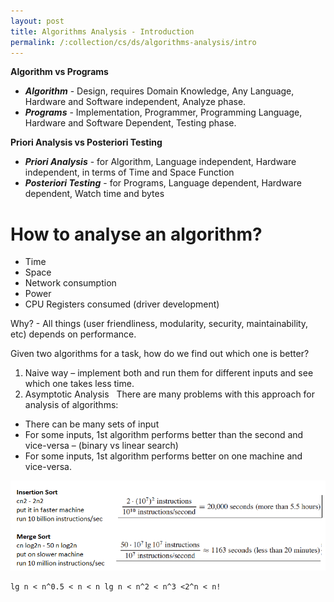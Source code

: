 ```yaml
---
layout: post
title: Algorithms Analysis - Introduction
permalink: /:collection/cs/ds/algorithms-analysis/intro
---
```


**Algorithm vs Programs**
- ***Algorithm*** - Design, requires Domain Knowledge, Any Language, Hardware and Software independent, Analyze	phase.
- ***Programs*** - Implementation, Programmer, Programming Language, Hardware and Software Dependent, Testing phase.

**Priori Analysis vs Posteriori Testing**
- ***Priori Analysis*** - for Algorithm, Language independent, Hardware independent, in terms of Time and Space Function
- ***Posteriori Testing*** - for Programs, Language dependent, Hardware dependent, Watch time and bytes

# How to analyse an algorithm?
- Time
- Space
- Network consumption
- Power
- CPU Registers consumed (driver development)

Why? - All things (user friendliness, modularity, security, maintainability, etc) depends on performance.

Given two algorithms for a task, how do we find out which one is better?
1. Naive way – implement both and run them for different inputs and see which one takes less time. 
2. Asymptotic Analysis
 
There are many problems with this approach for analysis of algorithms:
- There can be many sets of input
- For some inputs, 1st algorithm performs better than the second and vice-versa – (binary vs linear search)
- For some inputs, 1st algorithm performs better on one machine and vice-versa.

![performance-sample.png](https://github.com/arpit04tripathi/files-cdn/raw/cdn/dsa/algorithms/analysis/performance-sample.png)

```
lg n < n^0.5 < n < n lg n < n^2 < n^3 <2^n < n!
```